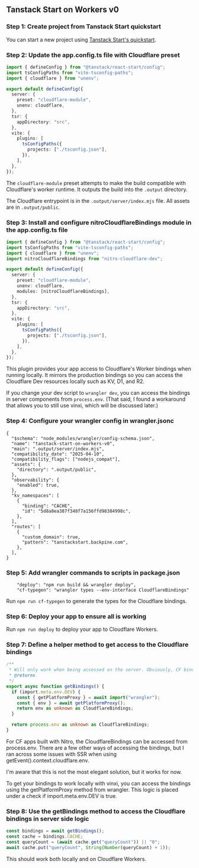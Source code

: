 ## Tanstack Start on Workers v0

### Step 1: Create project from Tanstack Start quickstart
You can start a new project using [Tanstack Start's quickstart](https://tanstack.com/start/latest/docs/framework/react/quick-start).

### Step 2: Update the app.config.ts file with Cloudflare preset

```ts
import { defineConfig } from "@tanstack/react-start/config";
import tsConfigPaths from "vite-tsconfig-paths";
import { cloudflare } from "unenv";

export default defineConfig({
  server: {
    preset: "cloudflare-module",
    unenv: cloudflare,
  },
  tsr: {
    appDirectory: "src",
  },
  vite: {
    plugins: [
      tsConfigPaths({
        projects: ["./tsconfig.json"],
      }),
    ],
  },
});
```
The `cloudflare-module` preset attempts to make the build compatible with Cloudflare's worker runtime. It outputs the build into the `.output` directory.

The Cloudflare entrypoint is in the `.output/server/index.mjs` file. All assets are in `.output/public`.


### Step 3: Install and configure nitroCloudflareBindings module in the app.config.ts file

```ts
import { defineConfig } from "@tanstack/react-start/config";
import tsConfigPaths from "vite-tsconfig-paths";
import { cloudflare } from "unenv";
import nitroCloudflareBindings from "nitro-cloudflare-dev";

export default defineConfig({
  server: {
    preset: "cloudflare-module",
    unenv: cloudflare,
    modules: [nitroCloudflareBindings],
  },
  tsr: {
    appDirectory: "src",
  },
  vite: {
    plugins: [
      tsConfigPaths({
        projects: ["./tsconfig.json"],
      }),
    ],
  },
});
```
This plugin provides your app access to Cloudflare's Worker bindings when running locally. It mirrors the production bindings so you can access the Cloudflare Dev resources locally such as KV, D1, and R2.

If you change your dev script to `wrangler dev`, you can access the bindings in server components from `process.env`. (That said, I found a workaround that allows you to still use vinxi, which will be discussed later.)

### Step 4: Configure your wrangler config in wrangler.jsonc
```
{
  "$schema": "node_modules/wrangler/config-schema.json",
  "name": "tanstack-start-on-workers-v0",
  "main": ".output/server/index.mjs",
  "compatibility_date": "2025-04-10",
  "compatibility_flags": ["nodejs_compat"],
  "assets": {
    "directory": ".output/public",
  },
  "observability": {
    "enabled": true,
  },
  "kv_namespaces": [
    {
      "binding": "CACHE",
      "id": "5d8a8ea387f348f7a156ffd98384998c",
    },
  ],
  "routes": [
    {
      "custom_domain": true,
      "pattern": "tanstackstart.backpine.com",
    },
  ],
}
```

### Step 5: Add wrangler commands to scripts in package.json
```
    "deploy": "npm run build && wrangler deploy",
    "cf-typegen": "wrangler types --env-interface CloudflareBindings"
```
Run `npm run cf-typegen` to generate the types for the Cloudflare bindings.

### Step 6: Deploy your app to ensure all is working
Run `npm run deploy` to deploy your app to Cloudflare Workers.


### Step 7: Define a helper method to get access to the Cloudflare bindings
```ts
/**
 * Will only work when being accessed on the server. Obviously, CF bindings are not available in the browser.
 * @returns
 */
export async function getBindings() {
  if (import.meta.env.DEV) {
    const { getPlatformProxy } = await import("wrangler");
    const { env } = await getPlatformProxy();
    return env as unknown as CloudflareBindings;
  }

  return process.env as unknown as CloudflareBindings;
}

```

For CF apps built with Nitro, the CloudflareBindings can be accessed from process.env. There are a few other ways of accessing the bindings, but I ran across some issues with SSR when using getEvent().context.cloudflare.env.

I'm aware that this is not the most elegant solution, but it works for now.

To get your bindings to work locally with vinxi, you can access the bindings using the getPlatformProxy method from wrangler. This logic is placed under a check if import.meta.env.DEV is true.

### Step 8: Use the getBindings method to access the Cloudflare bindings in server side logic
```ts
const bindings = await getBindings();
const cache = bindings.CACHE;
const queryCount = (await cache.get("queryCount")) || "0";
await cache.put("queryCount", String(Number(queryCount) + 1));
```

This should work both locally and on Cloudflare Workers.
